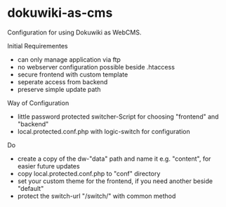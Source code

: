 dokuwiki-as-cms
===============

Configuration for using Dokuwiki as WebCMS.

Initial Requirementes

  * can only manage application via ftp
  * no webserver configuration possible beside .htaccess
  * secure frontend with custom template
  * seperate access from backend
  * preserve simple update path

Way of Configuration

  * little password protected switcher-Script for choosing "frontend" and "backend"
  * local.protected.conf.php with logic-switch for configuration

Do

  * create a copy of the dw-"data" path and name it e.g. "content", for easier future updates
  * copy local.protected.conf.php to "conf" directory
  * set your custom theme for the frontend, if you need another beside "default"
  * protect the switch-url "/switch/" with common method
